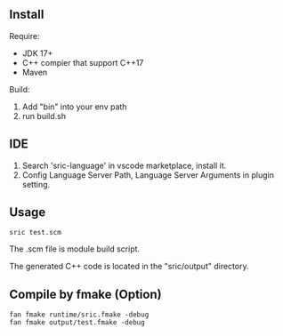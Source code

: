 

## Install

Require:
- JDK 17+
- C++ compier that support C++17
- Maven

Build:
1. Add "bin" into your env path
2. run build.sh

## IDE

1. Search 'sric-language' in vscode marketplace, install it.
2. Config Language Server Path, Language Server Arguments in plugin setting.


## Usage

```
sric test.scm
```

The .scm file is module build script.

The generated C++ code is located in the "sric/output" directory.


## Compile by fmake (Option)
```
fan fmake runtime/sric.fmake -debug
fan fmake output/test.fmake -debug
```
